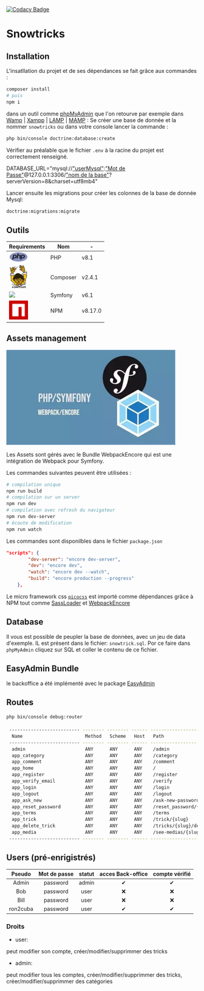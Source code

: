 [![Codacy Badge](https://app.codacy.com/project/badge/Grade/93f95b3c1ec743c98f2da2afbb245c04)](https://www.codacy.com?utm_source=gitlab.com&utm_medium=referral&utm_content=ron2cuba/snowtricks&utm_campaign=Badge_Grade)

# Snowtricks

## Installation
L'insatllation du projet et de ses dépendances se fait grâce aux commandes :

```bash
composer install
# puis
npm i
```
dans un outil comme [phpMyAdmin](https://www.phpmyadmin.net/downloads/) que l'on
retourve par exemple dans [Wamp](https://www.wampserver.com/) | [Xampp](https://www.apachefriends.org/download.html) |
[LAMP](https://doc.ubuntu-fr.org/lamp) | [MAMP](https://www.mamp.info/en/downloads/) :
Se créer une base de donnée et la nommer `snowtricks` ou dans votre console lancer 
la commande :
```bash
php bin/console doctrine:database:create
```
Vérifier au préalable que le fichier `.env` à la racine du projet est correctement
renseigné.

DATABASE_URL="mysql://<u>"userMysql"</u>:<u>"Mot de Passe"</u>@127.0.0.1:3306/<u>"nom de la base"</u>?serverVersion=8&charset=utf8mb4"

Lancer ensuite les migrations pour créer les colonnes de la base de donnée Mysql:

```bash
doctrine:migrations:migrate
```

## Outils

Requirements | Nom | - |
 --- | --- | --- |
<img src="./md/php.png" width="50"> | PHP | v8.1
<img src="./md/composer.png" width="50">| Composer | v2.4.1
<img src="./md/symfony.ico" width="50">| Symfony | v6.1
<img src="./md/npm.png" width="50">| NPM | v8.17.0

## Assets management

<img src="./md/webpack-encore.jpg" height="250px">

Les Assets sont gérés avec le Bundle WebpackEncore qui est une intégration de
Webpack pour Symfony.

Les commandes suivantes peuvent être utilisées :
```bash
# compilation unique
npm run build
# compilation sur un server
npm run dev
# compilation avec refresh du navigateur
npm run dev-server
# écoute de modification
npm run watch
```

Les commandes sont disponilbles dans le fichier `package.json`
```json
"scripts": {
        "dev-server": "encore dev-server",
        "dev": "encore dev",
        "watch": "encore dev --watch",
        "build": "encore production --progress"
    },
```

Le micro framework css [`picocss`](https://picocss.com/) est importé comme
dépendances grâce à NPM tout comme [SassLoader](https://webpack.js.org/loaders/sass-loader/)
et [WebpackEncore](https://symfony.com/doc/current/frontend.html)

## Database

Il vous est possible de peupler la base de données, avec un jeu de data d'exemple.
IL est présent dans le fichier: `snowtrick.sql`. Por ce faire dans `phpMyAdmin`
cliquez sur SQL et coller le contenu de ce fichier.

## EasyAdmin Bundle

le backoffice a été implémenté avec le package [EasyAdmin](https://symfony.com/bundles/EasyAdminBundle/current/index.html)

## Routes

```bash
php bin/console debug:router

 -------------------------- -------- -------- ------ ----------------------------------- 
  Name                       Method   Scheme   Host   Path                               
 -------------------------- -------- -------- ------ ----------------------------------- 
  admin                      ANY      ANY      ANY    /admin
  app_category               ANY      ANY      ANY    /category
  app_comment                ANY      ANY      ANY    /comment
  app_home                   ANY      ANY      ANY    /
  app_register               ANY      ANY      ANY    /register
  app_verify_email           ANY      ANY      ANY    /verify
  app_login                  ANY      ANY      ANY    /login
  app_logout                 ANY      ANY      ANY    /logout
  app_ask_new                ANY      ANY      ANY    /ask-new-password
  app_reset_password         ANY      ANY      ANY    /reset_password/{token}
  app_terms                  ANY      ANY      ANY    /terms
  app_trick                  ANY      ANY      ANY    /trick/{slug}
  app_delete_trick           ANY      ANY      ANY    /tricks/{slug}/delete
  app_media                  ANY      ANY      ANY    /see-medias/{slug}
 -------------------------- -------- -------- ------ -----------------------------------
```

## Users (pré-enrigistrés)

Pseudo | Mot de passe | statut | acces Back-office | compte vérifié
 :--: | :--: | :--: | :--: | :--:
Admin | password | admin | ✔ | ✔
Bob | password | user | ❌ | ❌
Bill | password | user | ❌ | ❌
ron2cuba | password | user | ✔ | ✔

### Droits
- user: 

peut modifier son compte, créer/modifier/supprimmer des tricks
- admin: 

peut modifier tous les comptes, créer/modifier/supprimmer des tricks,
 créer/modifier/supprimmer des catégories
